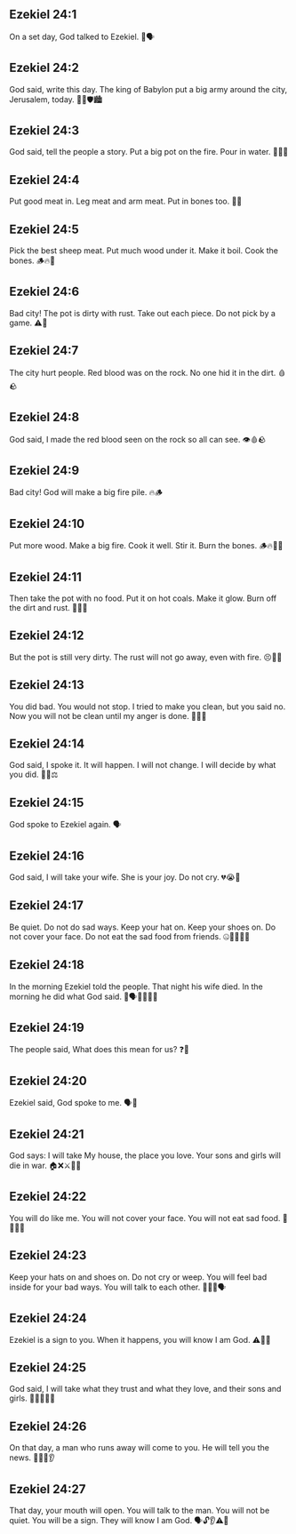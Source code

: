 ## Ezekiel 24:1
On a set day, God talked to Ezekiel. 📅🗣️
## Ezekiel 24:2
God said, write this day. The king of Babylon put a big army around the city, Jerusalem, today. 📝👑🛡️🏙️
## Ezekiel 24:3
God said, tell the people a story. Put a big pot on the fire. Pour in water. 🍲🔥💧
## Ezekiel 24:4
Put good meat in. Leg meat and arm meat. Put in bones too. 🍖🦴
## Ezekiel 24:5
Pick the best sheep meat. Put much wood under it. Make it boil. Cook the bones. 🪵🔥🍲
## Ezekiel 24:6
Bad city! The pot is dirty with rust. Take out each piece. Do not pick by a game. ⚠️🍲
## Ezekiel 24:7
The city hurt people. Red blood was on the rock. No one hid it in the dirt. 🩸🪨
## Ezekiel 24:8
God said, I made the red blood seen on the rock so all can see. 👁️🩸🪨
## Ezekiel 24:9
Bad city! God will make a big fire pile. 🔥🪵
## Ezekiel 24:10
Put more wood. Make a big fire. Cook it well. Stir it. Burn the bones. 🪵🔥🍲🦴
## Ezekiel 24:11
Then take the pot with no food. Put it on hot coals. Make it glow. Burn off the dirt and rust. 🍲🔥✨
## Ezekiel 24:12
But the pot is still very dirty. The rust will not go away, even with fire. 😣🍲🛑
## Ezekiel 24:13
You did bad. You would not stop. I tried to make you clean, but you said no. Now you will not be clean until my anger is done. 🚫🧼😠
## Ezekiel 24:14
God said, I spoke it. It will happen. I will not change. I will decide by what you did. 📣✅⚖️
## Ezekiel 24:15
God spoke to Ezekiel again. 🗣️
## Ezekiel 24:16
God said, I will take your wife. She is your joy. Do not cry. 💔😭🚫
## Ezekiel 24:17
Be quiet. Do not do sad ways. Keep your hat on. Keep your shoes on. Do not cover your face. Do not eat the sad food from friends. 🤐🎩👟🙅🍞
## Ezekiel 24:18
In the morning Ezekiel told the people. That night his wife died. In the morning he did what God said. 🌅🗣️🌙💔🌅✅
## Ezekiel 24:19
The people said, What does this mean for us? ❓👥
## Ezekiel 24:20
Ezekiel said, God spoke to me. 🗣️🙏
## Ezekiel 24:21
God says: I will take My house, the place you love. Your sons and girls will die in war. 🏠❌⚔️👦👧
## Ezekiel 24:22
You will do like me. You will not cover your face. You will not eat sad food. 👤🚫🍞🚫
## Ezekiel 24:23
Keep your hats on and shoes on. Do not cry or weep. You will feel bad inside for your bad ways. You will talk to each other. 🎩👟😔🗣️
## Ezekiel 24:24
Ezekiel is a sign to you. When it happens, you will know I am God. ⚠️👀🙏
## Ezekiel 24:25
God said, I will take what they trust and what they love, and their sons and girls. 🏰❌💔👦👧
## Ezekiel 24:26
On that day, a man who runs away will come to you. He will tell you the news. 🏃‍♂️📣👂
## Ezekiel 24:27
That day, your mouth will open. You will talk to the man. You will not be quiet. You will be a sign. They will know I am God. 🗣️🔓👂⚠️🙏
